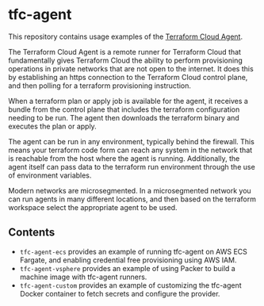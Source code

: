 # tfc-agent

This repository contains usage examples of the [Terraform Cloud Agent](https://www.terraform.io/docs/cloud/workspaces/agent.html).

The Terraform Cloud Agent is a remote runner for Terraform Cloud that fundamentally gives Terraform Cloud the ability to perform provisioning operations in private networks that are not open to the internet. It does this by establishing an https connection to the Terraform Cloud control plane, and then polling for a terraform provisioning instruction.

When a terraform plan or apply job is available for the agent, it receives a bundle from the control plane that includes the terraform configuration needing to be run. The agent then downloads the terraform binary and executes the plan or apply.

The agent can be run in any environment, typically behind the firewall. This means your terraform code form can reach any system in the network that is reachable from the host where the agent is running. Additionally, the agent itself can pass data to the terraform run environment through the use of environment variables.

Modern networks are microsegmented. In a microsegmented network you can run agents in many different locations, and then based on the terraform workspace select the appropriate agent to be used.

## Contents
* `tfc-agent-ecs` provides an example of running tfc-agent on AWS ECS Fargate, and enabling credential free provisioning using AWS IAM.
* `tfc-agent-vsphere` provides an example of using Packer to build a machine image with tfc-agent runners.
* `tfc-agent-custom` provides an example of customizing the tfc-agent Docker container to fetch secrets and configure the provider.
